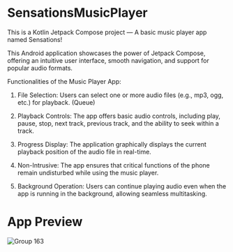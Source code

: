 # SensationsMusicPlayer
This is a Kotlin Jetpack Compose project — A basic music player app named Sensations! 

This Android application showcases the power of Jetpack Compose, offering an intuitive user interface, smooth navigation, and support for popular audio formats.

Functionalities of the Music Player App:
1. File Selection: Users can select one or more audio files (e.g., mp3, ogg, etc.) for playback. (Queue)

2. Playback Controls: The app offers basic audio controls, including play, pause, stop, next track, previous track, and the ability to seek within a track.

3. Progress Display: The application graphically displays the current playback position of the audio file in real-time.

4. Non-Intrusive: The app ensures that critical functions of the phone remain undisturbed while using the music player.

5. Background Operation: Users can continue playing audio even when the app is running in the background, allowing seamless multitasking.
    

# App Preview

![Group 163](https://github.com/MinistryOrg/SensationsMusicPlayer/assets/29844061/89b318f7-41b1-4fc3-8690-7f4efbc3874d)

